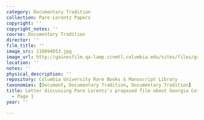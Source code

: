 ```yaml
---
category: Documentary Tradition
collection: Pare Lorentz Papers
copyright: ''
copyright_notes: ''
course: Documentary Tradition
director: ''
film_title: ''
image_src: 110094053.jpg
image_url: http://gainesfilm.qa-lamp.ccnmtl.columbia.edu/sites/files/gainesfilm/images/110094053.jpg
location: ''
notes: ''
physical_description: ''
repository: Columbia University Rare Books & Manuscript Library
taxonomies: [Document, Documentary Tradition, Documentary Tradition]
title: Letter discussing Pare Lorentz's proposed film about Georgia Cotton Farmers
  - Page 1
year: ''

---
```

